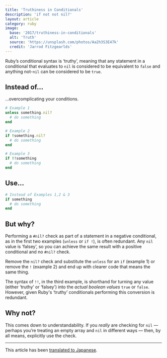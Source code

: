 ```yaml
---
title: 'Truthiness in Conditionals'
description: 'if not not nil?'
layout: article
category: ruby
image:
  base: '2017/truthiness-in-conditionals'
  alt: 'Truth'
  source: 'https://unsplash.com/photos/Aa2h3S3E47k'
  credit: 'Jarrod Fitzgearlds'
---
```


Ruby’s conditional syntax is ‘truthy’, meaning that any statement in a conditional that evaluates to `nil` is considered to be equivalent to `false` and anything not-`nil` can be considered to be `true`.


## Instead of…

…overcomplicating your conditions.

```ruby
# Example 1
unless something.nil?
  # do something
end

# Example 2
if !something.nil?
  # do something
end

# Example 3
if !!something
  # do something
end
```


## Use…

```ruby
# Instead of Examples 1,2 & 3
if something
  # do something
end
```


## But why?

Performing a `#nil?` check as part of a statement in a negative conditional, as in the first two examples (`unless` or `if !`), is often redundant. Any `nil` value is ‘falsey’, so you can achieve the same result with a positive conditional and no `#nil?` check.

Remove the `nil?` check and substitute the `unless` for an `if` (example 1) or remove the `!` (example 2) and end up with clearer code that means the same thing.

The syntax of `!!`, in the third example, is shorthand for turning any value (either ‘truthy’ or ‘falsey’) into the _actual boolean values_ `true` or `false`. However, given Ruby's ‘truthy’ conditionals performing this conversion is redundant.


## Why not?

This comes down to understandability. If you _really_ are checking for `nil` — perhaps you’re treating an empty array and `nil` in different ways — then, by all means, explicitly use the check.

---

This article has been [translated to Japanese](https://techracho.bpsinc.jp/hachi8833/2018_05_10/55817).
